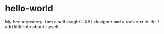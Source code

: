 # hello-world
My first repository.
I am a self-tought UX/UI designer and a rock star in life.
I add little info about myself.

